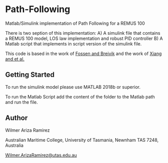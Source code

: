 # Path-Following
Matlab/Simulink implementation of Path Following for a REMUS 100

There is two seption of this implementation:
A) A simulink file that contains a REMUS 100 model, LOS law implementation and robust PID controller
B) A Matlab script that implements in script version of the simulink file.

This code is based in the work of [Fossen and Breivik](http://www.fossen.biz/home/papers/FossenBreivikSkjetneMCMC03.pdf)
and the work of [Xiang and et al.](https://www.sciencedirect.com/science/article/pii/S0305054816302374)


## Getting Started

To run the simulink model please use MATLAB 2018b or superior.

To run the Matlab Script add the content of the folder to the Matlab path and run the file.






## Author


Wilmer Ariza Ramirez

Australian Maritime College, 
University of Tasmania, Newnham TAS 7248, Australia

Wilmer.ArizaRamirez@utas.edu.au 
